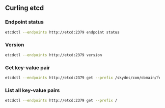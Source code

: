 ## Curling etcd

### Endpoint status

```bash
etcdctl --endpoints http://etcd:2379 endpoint status
```

### Version

```bash
etcdctl --endpoints http://etcd:2379 version
```

### Get key-value pair

```bash
etcdctl --endpoints http://etcd:2379 get --prefix /skydns/com/domain/foo
```

### List all key-value pairs

```bash
etcdctl --endpoints http://etcd:2379 get --prefix /
```
